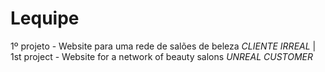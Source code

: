 # Lequipe
1º projeto - Website para uma rede de salões de beleza *CLIENTE IRREAL* | 1st project - Website for a network of beauty salons *UNREAL CUSTOMER*

